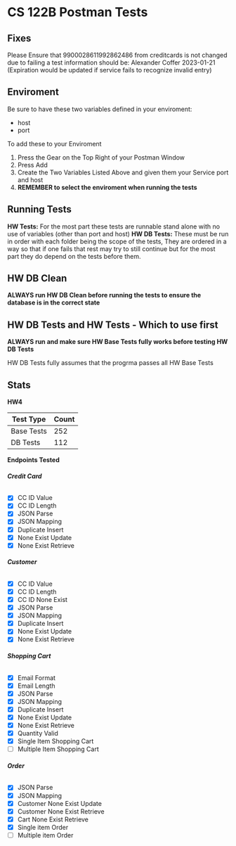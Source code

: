 # CS 122B Postman Tests

## Fixes

Please Ensure that 9900028611992862486 from creditcards is not changed due to failing a test
information should be:
Alexander
Coffer
2023-01-21 (Expiration would be updated if service fails to recognize invalid entry)

## Enviroment

Be sure to have these two variables defined in your enviroment:

* host
* port

To add these to your Enviroment 
1. Press the Gear on the Top Right of your Postman Window
2. Press Add
3. Create the Two Variables Listed Above and given them your Service port and host
4. **REMEMBER to select the enviroment when running the tests**

## Running Tests

**HW Tests:** For the most part these tests are runnable stand alone with no use of variables (other than port and host)
**HW DB Tests:** These must be run in order with each folder being the scope of the tests, They are ordered in a way so that if one fails that rest may try to still continue but for the most part they do depend on the tests before them.

## HW DB Clean

**ALWAYS run HW DB Clean before running the tests to ensure the database is in the correct state**

## HW DB Tests and HW Tests - Which to use first

**ALWAYS run and make sure HW Base Tests fully works before testing HW DB Tests**

HW DB Tests fully assumes that the progrma passes all HW Base Tests


## Stats

**HW4**

Test Type  | Count
------------- | -------------
Base Tests  | 252
DB Tests  | 112

**Endpoints Tested**
###### **Credit Card**
- [X] CC ID Value
- [X] CC ID Length
- [X] JSON Parse
- [X] JSON Mapping
- [X] Duplicate Insert
- [X] None Exist Update
- [X] None Exist Retrieve

###### **Customer**
- [X] CC ID Value
- [X] CC ID Length
- [X] CC ID None Exist 
- [X] JSON Parse
- [X] JSON Mapping
- [X] Duplicate Insert
- [X] None Exist Update
- [X] None Exist Retrieve

###### **Shopping Cart**
- [X] Email Format
- [X] Email Length
- [X] JSON Parse
- [X] JSON Mapping
- [X] Duplicate Insert
- [X] None Exist Update
- [X] None Exist Retrieve
- [X] Quantity Valid
- [X] Single Item Shopping Cart
- [ ] Multiple Item Shopping Cart

###### **Order**
- [X] JSON Parse
- [X] JSON Mapping
- [X] Customer None Exist Update
- [X] Customer None Exist Retrieve
- [X] Cart None Exist Retrieve
- [X] Single item Order
- [ ] Multiple item Order
